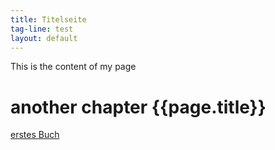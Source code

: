 ```yaml
---
title: Titelseite
tag-line: test
layout: default
---
```


This is the content of my page
# another chapter {{page.title}}

[erstes Buch](books/first.md)